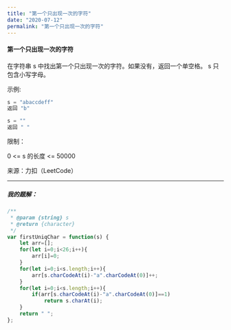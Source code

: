 ```yaml
---
title: "第一个只出现一次的字符"
date: "2020-07-12"
permalink: "第一个只出现一次的字符"
---
```


#### 第一个只出现一次的字符

在字符串 s 中找出第一个只出现一次的字符。如果没有，返回一个单空格。 s 只包含小写字母。

示例:

```c
s = "abaccdeff"
返回 "b"

s = "" 
返回 " "
```


限制：

0 <= s 的长度 <= 50000

来源：力扣（LeetCode）

<hr>
<h5>我的题解：</h5>




```javascript
/**
 * @param {string} s
 * @return {character}
 */
var firstUniqChar = function(s) {
    let arr=[];
    for(let i=0;i<26;i++){
        arr[i]=0;
    }
    for(let i=0;i<s.length;i++){
        arr[s.charCodeAt(i)-"a".charCodeAt(0)]++;
    }
    for(let i=0;i<s.length;i++){
        if(arr[s.charCodeAt(i)-"a".charCodeAt(0)]==1)
            return s.charAt(i);
    }
    return " ";
};
```

